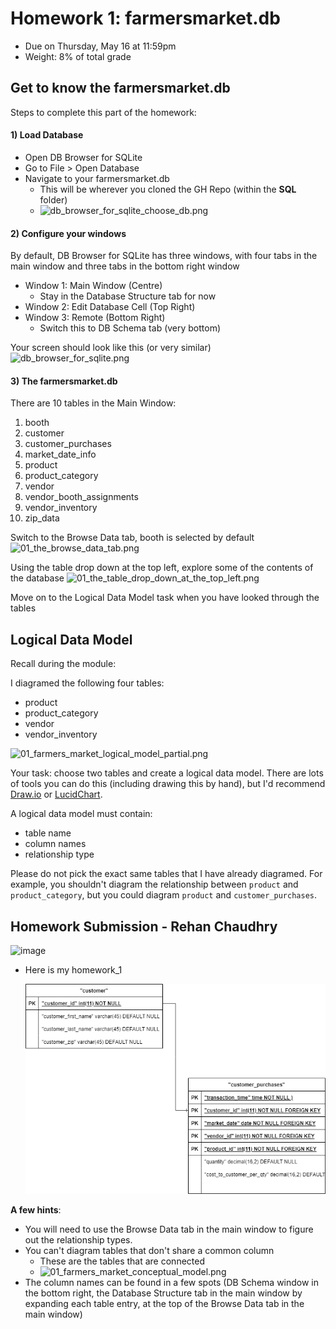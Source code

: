 # Homework 1: farmersmarket.db

- Due on Thursday, May 16 at 11:59pm
- Weight: 8% of total grade

## Get to know the farmersmarket.db
Steps to complete this part of the homework:

#### 1) Load Database
- Open DB Browser for SQLite
- Go to File > Open Database
- Navigate to your farmersmarket.db 
	- This will be wherever you cloned the GH Repo (within the **SQL** folder)
	- ![db_browser_for_sqlite_choose_db.png](./images/01_db_browser_for_sqlite_choose_db.png)

#### 2) Configure your windows
By default, DB Browser for SQLite has three windows, with four tabs in the main window and three tabs in the bottom right window
- Window 1: Main Window (Centre)
	- Stay in the Database Structure tab for now
- Window 2: Edit Database Cell (Top Right)
- Window 3: Remote (Bottom Right)
	- Switch this to DB Schema tab (very bottom)

Your screen should look like this (or very similar)
![db_browser_for_sqlite.png](./images/01_db_browser_for_sqlite.png)

#### 3) The farmersmarket.db
There are 10 tables in the Main Window:
1) booth
2) customer
3) customer_purchases
4) market_date_info
5) product
6) product_category
7) vendor
8) vendor_booth_assignments
9) vendor_inventory
10) zip_data

Switch to the Browse Data tab, booth is selected by default
 ![01_the_browse_data_tab.png](./images/01_the_browse_data_tab.png) 


Using the table drop down at the top left, explore some of the contents of the database
![01_the_table_drop_down_at_the_top_left.png](./images/01_the_table_drop_down_at_the_top_left.png)

Move on to the Logical Data Model task when you have looked through the tables


## Logical Data Model

Recall during the module:

I diagramed the following four tables:
- product
- product_category
- vendor
- vendor_inventory

![01_farmers_market_logical_model_partial.png](./images/01_farmers_market_logical_model_partial.png)


Your task: choose two tables and create a logical data model. There are lots of tools you can do this (including drawing this by hand), but I'd recommend [Draw.io](https://www.drawio.com/) or [LucidChart](https://www.lucidchart.com/pages/). 

A logical data model must contain:
- table name
- column names
- relationship type

Please do not pick the exact same tables that I have already diagramed. For example, you shouldn't diagram the relationship between `product` and `product_category`, but you could diagram `product` and `customer_purchases`.

## Homework Submission - Rehan Chaudhry

<img width="691" alt="image" src="https://github.com/rehanschaudhry/sql/assets/35706356/3a57ab71-32b7-44a9-8988-33f614b1a802">

- Here is my homework_1
  
  ![Homework1.png](./images/Homework1.png)

**A few hints**:
- You will need to use the Browse Data tab in the main window to figure out the relationship types.
- You can't diagram tables that don't share a common column
	- These are the tables that are connected
	-  ![01_farmers_market_conceptual_model.png](./images/01_farmers_market_conceptual_model.png)
- The column names can be found in a few spots (DB Schema window in the bottom right, the Database Structure tab in the main window by expanding each table entry, at the top of the Browse Data tab in the main window)

	


